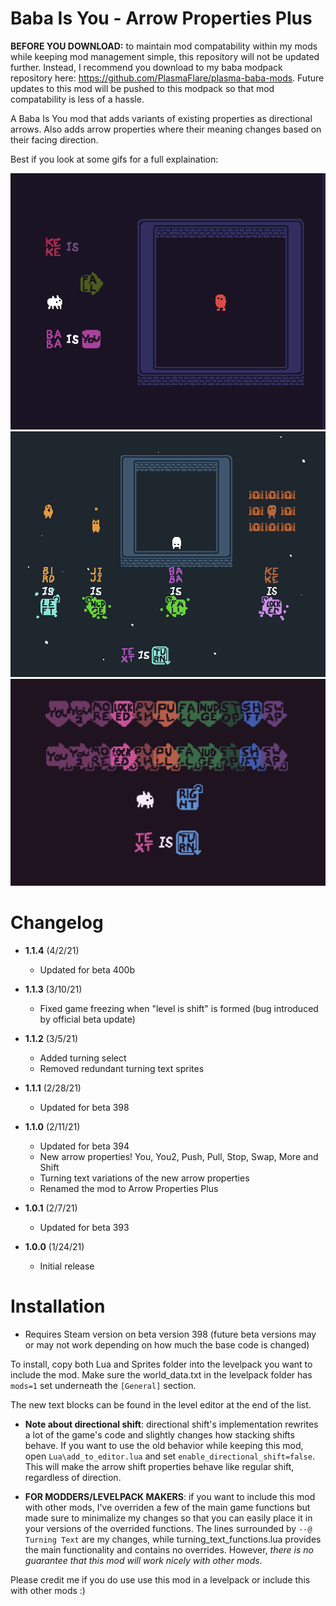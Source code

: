 # Baba Is You - Arrow Properties Plus

**BEFORE YOU DOWNLOAD:** to maintain mod compatability within my mods while keeping mod management simple, this repository will not be updated further. Instead, I recommend you download to my baba modpack repository here: https://github.com/PlasmaFlare/plasma-baba-mods. Future updates to this mod will be pushed to this modpack so that mod compatability is less of a hassle.

A Baba Is You mod that adds variants of existing properties as directional arrows. Also adds arrow properties where their meaning changes based on their facing direction.

Best if you look at some gifs for a full explaination:

<img src="turning_fall.gif" alt="drawing" width="800"/>
<img src="turning_text.gif" alt="drawing" width="800"/>
<img src="arrow_properties.gif" alt="drawing" width="800"/>

# Changelog
- **1.1.4** (4/2/21)
  - Updated for beta 400b
- **1.1.3** (3/10/21)
  - Fixed game freezing when "level is shift" is formed (bug introduced by official beta update)
- **1.1.2** (3/5/21)
  - Added turning select
  - Removed redundant turning text sprites  
- **1.1.1** (2/28/21)
  - Updated for beta 398
- **1.1.0** (2/11/21)
  - Updated for beta 394
  - New arrow properties! You, You2, Push, Pull, Stop, Swap, More and Shift
  - Turning text variations of the new arrow properties
  - Renamed the mod to Arrow Properties Plus

- **1.0.1** (2/7/21)
  - Updated for beta 393

- **1.0.0** (1/24/21)
  - Initial release

# Installation

- Requires Steam version on beta version 398 (future beta versions may or may not work depending on how much the base code is changed)

To install, copy both Lua and Sprites folder into the levelpack you want to include the mod. Make sure the world_data.txt in the levelpack folder has `mods=1` set underneath the `[General]` section.

The new text blocks can be found in the level editor at the end of the list.

- **Note about directional shift**: directional shift's implementation rewrites a lot of the game's code and slightly changes how stacking shifts behave. If you want to use the old behavior while keeping this mod, open `Lua\add_to_editor.lua` and set `enable_directional_shift=false`. This will make the arrow shift properties behave like regular shift, regardless of direction.


- **FOR MODDERS/LEVELPACK MAKERS**: if you want to include this mod with other mods, I've overriden a few of the main game functions but made sure to minimalize my changes so that you can easily place it in your versions of the overrided functions.
The lines surrounded by `--@ Turning Text` are my changes, while turning_text_functions.lua provides the main functionality and contains no overrides. However, *there is no guarantee that this mod will work nicely with other mods*.

Please credit me if you do use use this mod in a levelpack or include this with other mods :)